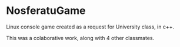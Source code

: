 # NosferatuGame
Linux console game created as a request for University class, in c++.

This was a colaborative work, along with 4 other classmates.
